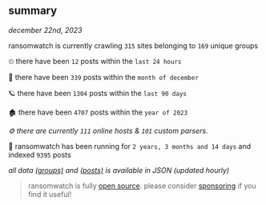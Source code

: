 
## summary
_december 22nd, 2023_

ransomwatch is currently crawling `315` sites belonging to `169` unique groups

⏲ there have been `12` posts within the `last 24 hours`

🦈 there have been `339` posts within the `month of december`

🪐 there have been `1304` posts within the `last 90 days`

🏚 there have been `4707` posts within the `year of 2023`

_⚙️ there are currently `111` online hosts & `101` custom parsers._

🦕 ransomwatch has been running for `2 years, 3 months and 14 days` and indexed `9395` posts

_all data  [(groups)](http://ransomwhat.telemetry.ltd/groups) and [(posts)](http://ransomwhat.telemetry.ltd/posts) is available in JSON (updated hourly)_

> ransomwatch is fully [open source](https://github.com/joshhighet/ransomwatch#ransomwatch--). please consider [sponsoring](https://github.com/sponsors/joshhighet) if you find it useful!
